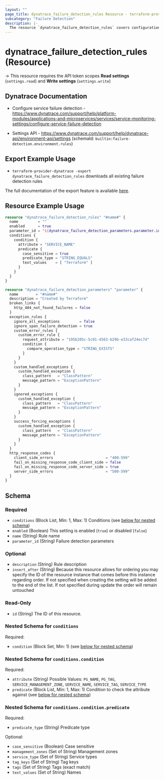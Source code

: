 ```yaml
---
layout: ""
page_title: dynatrace_failure_detection_rules Resource - terraform-provider-dynatrace"
subcategory: "Failure Detection"
description: |-
  The resource `dynatrace_failure_detection_rules` covers configuration for failure detection rules
---
```


# dynatrace_failure_detection_rules (Resource)

-> This resource requires the API token scopes **Read settings** (`settings.read`) and **Write settings** (`settings.write`)

## Dynatrace Documentation

- Configure service failure detection - https://www.dynatrace.com/support/help/platform-modules/applications-and-microservices/services/service-monitoring-settings/configure-service-failure-detection

- Settings API - https://www.dynatrace.com/support/help/dynatrace-api/environment-api/settings (schemaId: `builtin:failure-detection.environment.rules`)

## Export Example Usage

- `terraform-provider-dynatrace -export dynatrace_failure_detection_rules` downloads all existing failure detection rules

The full documentation of the export feature is available [here](https://dt-url.net/h203qmc).

## Resource Example Usage

```terraform
resource "dynatrace_failure_detection_rules" "#name#" {
  name         = ""
  enabled      = true
  parameter_id = "${dynatrace_failure_detection_parameters.parameter.id}"
  conditions {
    condition {
      attribute = "SERVICE_NAME"
      predicate {
        case_sensitive = true
        predicate_type = "STRING_EQUALS"
        text_values    = [ "Terraform" ]
      }
    }
  }
}

resource "dynatrace_failure_detection_parameters" "parameter" {
  name        = "#name#"
  description = "Created by Terraform"
  broken_links {
    http_404_not_found_failures = false
  }
  exception_rules {
    ignore_all_exceptions         = false
    ignore_span_failure_detection = true
    custom_error_rules {
      custom_error_rule {
        request_attribute = "195b205c-5c01-4563-b29b-e33caf24ec7d"
        condition {
          compare_operation_type = "STRING_EXISTS"
        }
      }
    }
    custom_handled_exceptions {
      custom_handled_exception {
        class_pattern   = "ClassPattern"
        message_pattern = "ExceptionPattern"
      }
    }
    ignored_exceptions {
      custom_handled_exception {
        class_pattern   = "ClassPattern"
        message_pattern = "ExceptionPattern"
      }
    }
    success_forcing_exceptions {
      custom_handled_exception {
        class_pattern   = "ClassPattern"
        message_pattern = "ExceptionPattern"
      }
    }
  }
  http_response_codes {
    client_side_errors                        = "400-599"
    fail_on_missing_response_code_client_side = false
    fail_on_missing_response_code_server_side = true
    server_side_errors                        = "500-599"
  }
}
```

<!-- schema generated by tfplugindocs -->
## Schema

### Required

- `conditions` (Block List, Min: 1, Max: 1) Conditions (see [below for nested schema](#nestedblock--conditions))
- `enabled` (Boolean) This setting is enabled (`true`) or disabled (`false`)
- `name` (String) Rule name
- `parameter_id` (String) Failure detection parameters

### Optional

- `description` (String) Rule description
- `insert_after` (String) Because this resource allows for ordering you may specify the ID of the resource instance that comes before this instance regarding order. If not specified when creating the setting will be added to the end of the list. If not specified during update the order will remain untouched

### Read-Only

- `id` (String) The ID of this resource.

<a id="nestedblock--conditions"></a>
### Nested Schema for `conditions`

Required:

- `condition` (Block Set, Min: 1) (see [below for nested schema](#nestedblock--conditions--condition))

<a id="nestedblock--conditions--condition"></a>
### Nested Schema for `conditions.condition`

Required:

- `attribute` (String) Possible Values: `PG_NAME`, `PG_TAG`, `SERVICE_MANAGEMENT_ZONE`, `SERVICE_NAME`, `SERVICE_TAG`, `SERVICE_TYPE`
- `predicate` (Block List, Min: 1, Max: 1) Condition to check the attribute against (see [below for nested schema](#nestedblock--conditions--condition--predicate))

<a id="nestedblock--conditions--condition--predicate"></a>
### Nested Schema for `conditions.condition.predicate`

Required:

- `predicate_type` (String) Predicate type

Optional:

- `case_sensitive` (Boolean) Case sensitive
- `management_zones` (Set of String) Management zones
- `service_type` (Set of String) Service types
- `tag_keys` (Set of String) Tag keys
- `tags` (Set of String) Tags (exact match)
- `text_values` (Set of String) Names
 